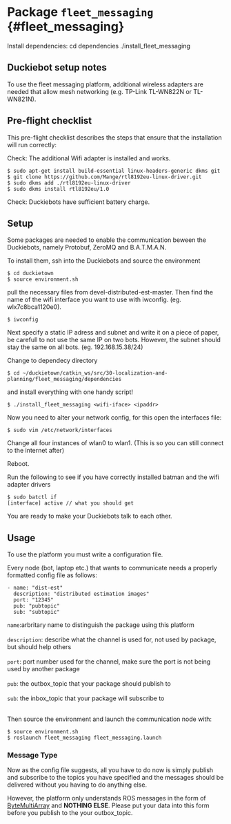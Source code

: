 # Package `fleet_messaging` {#fleet_messaging}

Install dependencies:
cd dependencies
./install_fleet_messaging
## Duckiebot setup notes 

To use the fleet messaging platform, additional wireless adapters are needed that allow mesh networking (e.g. TP-Link TL-WN822N or TL-WN821N).

## Pre-flight checklist 
This pre-flight checklist describes the steps that ensure that the installation will run correctly:

Check: The additional Wifi adapter is installed and works.

    $ sudo apt-get install build-essential linux-headers-generic dkms git
    $ git clone https://github.com/Mange/rtl8192eu-linux-driver.git
    $ sudo dkms add ./rtl8192eu-linux-driver
    $ sudo dkms install rtl8192eu/1.0

Check: Duckiebots have sufficient battery charge.

## Setup
Some packages are needed to enable the communication beween the Duckiebots, namely Protobuf, ZeroMQ and B.A.T.M.A.N.

To install them, ssh into the Duckiebots and source the environment

    $ cd duckietown
    $ source environment.sh

pull the necessary files from devel-distributed-est-master.
Then find the name of the wifi interface you want to use with iwconfig. (eg. wlx7c8bca1120e0).

    $ iwconfig

Next specify a static IP adress and subnet and write it on a piece of paper, be carefull to not use the same IP on two bots. However, the subnet should stay the same on all bots. (eg. 192.168.15.38/24)

Change to dependecy directory

    $ cd ~/duckietown/catkin_ws/src/30-localization-and-planning/fleet_messaging/dependencies
    
and install everything with one handy script!
  
    $ ./install_fleet_messaging <wifi-iface> <ipaddr>
    
Now you need to alter your network config, for this open the interfaces file:

    $ sudo vim /etc/network/interfaces
    
Change all four instances of wlan0 to wlan1. (This is so you can still connect to the internet after)

Reboot.

Run the following to see if you have correctly installed batman and the wifi adapter drivers

    $ sudo batctl if
    [interface] active // what you should get

You are ready to make your Duckiebots talk to each other.

## Usage
To use the platform you must write a configuration file.

Every node (bot, laptop etc.) that wants to communicate needs a properly formatted config file as follows:

    - name: "dist-est" 
      description: "distributed estimation images" 
      port: "12345" 
      pub: "pubtopic" 
      sub: "subtopic" 
      
`name`:arbritary name to distinguish the package using this platform<br/><br/>
`description`: describe what the channel is used for, not used by package, but should help others<br/><br/>
`port`: port number used for the channel, make sure the port is not being used by another package<br/><br/>
`pub`: the outbox_topic that your package should publish to<br/><br/>
`sub`: the inbox_topic that your package will subscribe to <br/><br/>

Then source the environment and launch the communication node with:

    $ source environment.sh
    $ roslaunch fleet_messaging fleet_messaging.launch

### Message Type
Now as the config file suggests, all you have to do now is simply publish and subscribe to the topics you have specified and the messages should be delivered without you having to do anything else.

However, the platform only understands ROS messages in the form of [ByteMultiArray](http://docs.ros.org/jade/api/std_msgs/html/msg/ByteMultiArray.html)
  and **NOTHING ELSE**. Please put your data into this form before you publish to the your outbox_topic.
